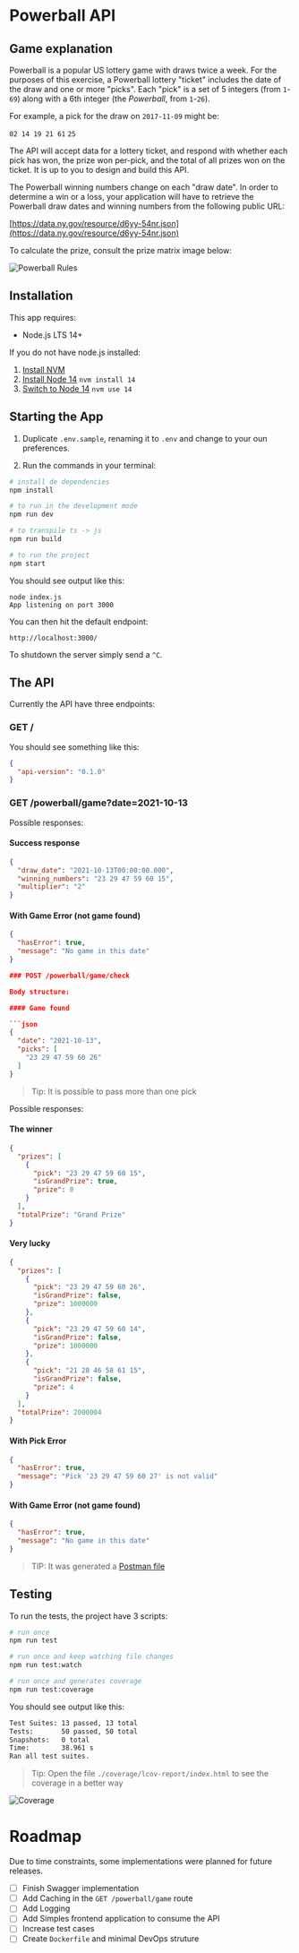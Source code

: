 # Powerball API

## Game explanation

Powerball  is a popular US lottery game with draws twice a week. For the purposes of this exercise, a Powerball lottery "ticket" includes the date of the draw and one or more "picks". Each "pick" is a set of 5 integers (from `1`-`69`) along with a 6th integer (the _Powerball_, from `1`-`26`).

For example, a pick for the draw on `2017-11-09` might be:

`02 14 19 21 61` `25`

The API will accept data for a lottery ticket, and respond with whether each pick has won, the prize won per-pick, and the total of all prizes won on the ticket. It is up to you to design and build this API.

The Powerball winning numbers change on each "draw date". In order to determine a win or a loss, your application will have to retrieve the Powerball draw dates and winning numbers from the following public URL:

[https://data.ny.gov/resource/d6yy-54nr.json](https://data.ny.gov/resource/d6yy-54nr.json)

To calculate the prize, consult the prize matrix image below:

![Powerball Rules](.github/images/powerball_rules.png?raw=true)

## Installation

This app requires:

- Node.js LTS 14+

If you do not have node.js installed:

1. [Install NVM](https://github.com/creationix/nvm#installation)
2. [Install Node 14](https://github.com/creationix/nvm#usage) `nvm install 14`
3. [Switch to Node 14](https://github.com/creationix/nvm#usage) `nvm use 14`

## Starting the App

1. Duplicate `.env.sample`, renaming it to `.env` and change to your oun preferences.

2. Run the commands in your terminal:

```bash
# install de dependencies
npm install

# to run in the development mode
npm run dev

# to transpile ts -> js
npm run build

# to run the project
npm start
```

You should see output like this:

```
node index.js
App listening on port 3000
```

You can then hit the default endpoint:

`http://localhost:3000/`

To shutdown the server simply send a `^C`.

## The API

Currently the API have three endpoints:

### GET /

You should see something like this:

```json
{
  "api-version": "0.1.0"
}
```

### GET /powerball/game?date=2021-10-13

Possible responses:

#### Success response

```json
{
  "draw_date": "2021-10-13T00:00:00.000",
  "winning_numbers": "23 29 47 59 60 15",
  "multiplier": "2"
}
```

#### With Game Error (not game found)

```json
{
  "hasError": true,
  "message": "No game in this date"
}

### POST /powerball/game/check

Body structure:

#### Game found

```json
{
  "date": "2021-10-13",
  "picks": [
    "23 29 47 59 60 26"
  ]
}
```

> Tip: It is possible to pass more than one pick

Possible responses:

#### The winner

```json
{
  "prizes": [
    {
      "pick": "23 29 47 59 60 15",
      "isGrandPrize": true,
      "prize": 0
    }
  ],
  "totalPrize": "Grand Prize"
}
```

#### Very lucky

```json
{
  "prizes": [
    {
      "pick": "23 29 47 59 60 26",
      "isGrandPrize": false,
      "prize": 1000000
    },
    {
      "pick": "23 29 47 59 60 14",
      "isGrandPrize": false,
      "prize": 1000000
    },
    {
      "pick": "21 28 46 58 61 15",
      "isGrandPrize": false,
      "prize": 4
    }
  ],
  "totalPrize": 2000004
}
```

#### With Pick Error

```json
{
  "hasError": true,
  "message": "Pick '23 29 47 59 60 27' is not valid"
}
```

#### With Game Error (not game found)

```json
{
  "hasError": true,
  "message": "No game in this date"
}
```

> TIP: It was generated a [Postman file](./docs/NeoFinancial.postman_collection.json)

## Testing

To run the tests, the project have 3 scripts:

```bash
# run once
npm run test

# run once and keep watching file changes
npm run test:watch

# run once and generates coverage
npm run test:coverage
```

You should see output like this:

```txt
Test Suites: 13 passed, 13 total
Tests:       50 passed, 50 total
Snapshots:   0 total
Time:        38.961 s
Ran all test suites.
```

> Tip: Open the file `./coverage/lcov-report/index.html` to see the coverage in a better way

![Coverage](.github/images/coverage.JPG)

# Roadmap

Due to time constraints, some implementations were planned for future releases.

* [ ] Finish Swagger implementation
* [ ] Add Caching in the `GET /powerball/game` route
* [ ] Add Logging
* [ ] Add Simples frontend application to consume the API
* [ ] Increase test cases
* [ ] Create `Dockerfile` and minimal DevOps struture
